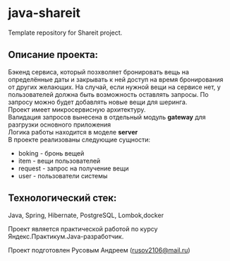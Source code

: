 # java-shareit
Template repository for Shareit project.

## Описание проекта:

Бэкенд сервиса, который позхволяет бронировать вещь на определённые даты и закрывать к ней доступ на время 
бронирования от других желающих. На случай, если нужной вещи на сервисе нет, у пользователей должна быть возможность оставлять запросы. 
По запросу можно будет добавлять новые вещи для шеринга. </br>
Проект имеет микросервисную архитектуру.</br>
Валидация запросов вынесена в отдельный модуль **gateway** для разгрузки основного приложения</br>
Логика работы находится в моделе **server**</br>
В проекте реализованы следующие сущности:
* boking - бронь вещей
* item - вещи пользователей
* request - запрос на получение вещи
* user - пользователи системы

## Технологический стек:

Java, Spring, Hibernate,  PostgreSQL, Lombok,docker

Проект является практической работой по курсу Яндекс.Практикум.Java-разработчик.

Проект подготовлен Русовым Андреем (rusov2106@mail.ru)
